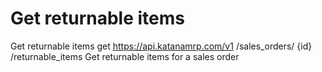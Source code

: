 # Get returnable items

Get returnable items get https://api.katanamrp.com/v1 /sales_orders/ {id}
/returnable_items Get returnable items for a sales order
